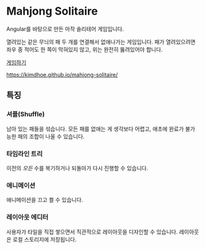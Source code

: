 # Mahjong Solitaire

Angular를 바탕으로 만든 마작 솔리테어 게임입니다.

열려있는 같은 무늬의 패 두 개를 연결해서 없애나가는 게임입니다. 패가 열려있으려면 좌우 중 적어도 한 쪽이 막혀있지 않고, 위는 완전히 뚫려있어야 합니다.

[게임하기](https://kimdhoe.github.io/mahjong-solitaire/)

https://kimdhoe.github.io/mahjong-solitaire/

## 특징

###  셔플(Shuffle)

남아 있는 패들을 섞습니다. 모든 패를 없애는 게 생각보다 어렵고, 애초에 완료가 불가능한 패의 조합이 나올 수 있습니다.

### 타임라인 트리

이전의 _모든_ 수를 복기하거나 되돌아가 다시 진행할 수 있습니다.

### 애니메이션

애니메이션을 끄고 켤 수 있습니다.

### 레이아웃 에디터

사용자가 타일을 직접 쌓으면서 직관적으로 레이아웃을 디자인할 수 있습니다. 레이아웃은 로컬 스토리지에 저장됩니다.
